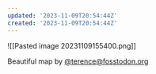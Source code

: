 ```yaml
---
updated: '2023-11-09T20:54:44Z'
created: '2023-11-09T20:54:44Z'
---
```

![[Pasted image 20231109155400.png]]

Beautiful map by [@terence@fosstodon.org](https://fosstodon.org/@terence/111381872978448487)